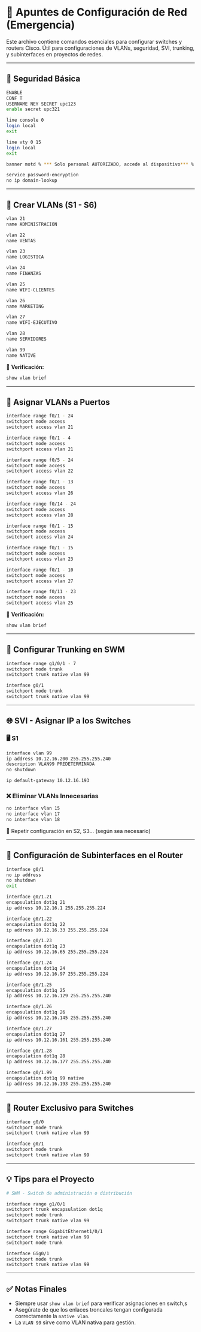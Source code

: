 # 📘 Apuntes de Configuración de Red (Emergencia)

Este archivo contiene comandos esenciales para configurar switches y routers Cisco. Útil para configuraciones de VLANs, seguridad, SVI, trunking, y subinterfaces en proyectos de redes.

---

## 🔐 Seguridad Básica

```bash
ENABLE
CONF T
USERNAME NEY SECRET upc123
enable secret upc321

line console 0
login local
exit

line vty 0 15
login local
exit

banner motd % *** Solo personal AUTORIZADO, accede al dispositivo*** %

service password-encryption
no ip domain-lookup
```

---

## 🧱 Crear VLANs (S1 - S6)

```bash
vlan 21
name ADMINISTRACION

vlan 22
name VENTAS

vlan 23
name LOGISTICA

vlan 24
name FINANZAS

vlan 25
name WIFI-CLIENTES

vlan 26
name MARKETING

vlan 27
name WIFI-EJECUTIVO

vlan 28
name SERVIDORES

vlan 99
name NATIVE
```

📄 **Verificación:**

```bash
show vlan brief
```

---

## 🧷 Asignar VLANs a Puertos

```bash
interface range f0/1 - 24
switchport mode access
switchport access vlan 21

interface range f0/1 - 4
switchport mode access
switchport access vlan 21

interface range f0/5 - 24
switchport mode access
switchport access vlan 22

interface range f0/1 - 13
switchport mode access
switchport access vlan 26

interface range f0/14 - 24
switchport mode access
switchport access vlan 28

interface range f0/1 - 15
switchport mode access
switchport access vlan 24

interface range f0/1 - 15
switchport mode access
switchport access vlan 23

interface range f0/1 - 10
switchport mode access
switchport access vlan 27

interface range f0/11 - 23
switchport mode access
switchport access vlan 25
```

📄 **Verificación:**

```bash
show vlan brief
```

---

## 🔀 Configurar Trunking en SWM

```bash
interface range g1/0/1 - 7
switchport mode trunk
switchport trunk native vlan 99

interface g0/1
switchport mode trunk
switchport trunk native vlan 99
```

---

## 🌐 SVI - Asignar IP a los Switches

### 🖥️ S1

```bash
interface vlan 99
ip address 10.12.16.200 255.255.255.240
description VLAN99 PREDETERMINADA
no shutdown

ip default-gateway 10.12.16.193
```

### ❌ Eliminar VLANs Innecesarias

```bash
no interface vlan 15
no interface vlan 17
no interface vlan 18
```

📌 Repetir configuración en S2, S3... (según sea necesario)

---

## 🚦 Configuración de Subinterfaces en el Router

```bash
interface g0/1
no ip address
no shutdown
exit

interface g0/1.21
encapsulation dot1q 21
ip address 10.12.16.1 255.255.255.224

interface g0/1.22
encapsulation dot1q 22
ip address 10.12.16.33 255.255.255.224

interface g0/1.23
encapsulation dot1q 23
ip address 10.12.16.65 255.255.255.224

interface g0/1.24
encapsulation dot1q 24
ip address 10.12.16.97 255.255.255.224

interface g0/1.25
encapsulation dot1q 25
ip address 10.12.16.129 255.255.255.240

interface g0/1.26
encapsulation dot1q 26
ip address 10.12.16.145 255.255.255.240

interface g0/1.27
encapsulation dot1q 27
ip address 10.12.16.161 255.255.255.240

interface g0/1.28
encapsulation dot1q 28
ip address 10.12.16.177 255.255.255.240

interface g0/1.99
encapsulation dot1q 99 native
ip address 10.12.16.193 255.255.255.240
```

---

## 🚧 Router Exclusivo para Switches

```bash
interface g0/0
switchport mode trunk
switchport trunk native vlan 99

interface g0/1
switchport mode trunk
switchport trunk native vlan 99
```

---

## 💡 Tips para el Proyecto

```bash
# SWM - Switch de administración o distribución

interface range g1/0/1
switchport trunk encapsulation dot1q 
switchport mode trunk
switchport trunk native vlan 99

interface range GigabitEthernet1/0/1
switchport trunk native vlan 99
switchport mode trunk

interface Gig0/1
switchport mode trunk
switchport trunk native vlan 99
```

---

## ✅ Notas Finales

- Siempre usar `show vlan brief` para verificar asignaciones en switch,s
- Asegúrate de que los enlaces troncales tengan configurada correctamente la `native vlan`.
- La `VLAN 99` sirve como VLAN nativa para gestión.